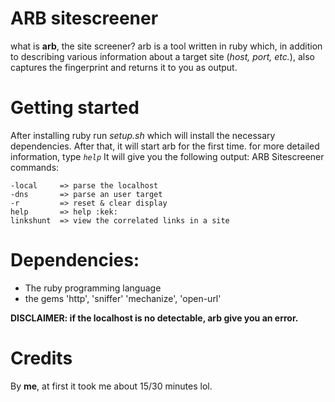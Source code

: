 # ARB sitescreener
what is **arb**, the site screener?
arb is a tool written in ruby ​​which, in addition to describing various information about a target site (_host, port, etc._), also captures the fingerprint and returns it to you as output.

# Getting started

After installing ruby ​​run _setup.sh_ which will install the necessary dependencies. After that, it will start arb for the first time. for more detailed information, type _`help`_
It will give you the following output:
ARB Sitescreener commands:

```
-local     => parse the localhost
-dns       => parse an user target
-r         => reset & clear display
help       => help :kek:
linkshunt  => view the correlated links in a site
```

# Dependencies:

- The ruby programming language
- the gems 'http', 'sniffer' 'mechanize', 'open-url'

**DISCLAIMER: if the localhost is no detectable, arb give you an error.**

# Credits
By **me**, at first it took me about 15/30 minutes lol.
